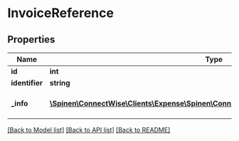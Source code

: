 # InvoiceReference

## Properties
Name | Type | Description | Notes
------------ | ------------- | ------------- | -------------
**id** | **int** |  | [optional] 
**identifier** | **string** |  | [optional] 
**_info** | [**\Spinen\ConnectWise\Clients\Expense\Spinen\ConnectWise\Clients\Expense\Model\Metadata**](Metadata.md) | Metadata of the entity | [optional] 

[[Back to Model list]](../README.md#documentation-for-models) [[Back to API list]](../README.md#documentation-for-api-endpoints) [[Back to README]](../README.md)


